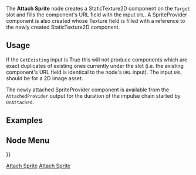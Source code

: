 <languages></languages>

The **Attach Sprite** node creates a StaticTexture2D component on the
`Target` slot and fills the component's URL field with the input `URL`.
A SpriteProvider component is also created whose Texture field is filled
with a reference to the newly created StaticTexture2D component.

## Usage

If the `GetExisting` input is True this will not produce components
which are exact duplicates of existing ones currently under the slot
(i.e. the existing component's URL field is identical to the node's
`URL` input). The input `URL` should be for a 2D image asset.

The newly attached SpriteProvider component is available from the
`AttachedProvider` output for the duration of the impulse chain started
by `OnAttached`.

## Examples

## Node Menu

}}

[Attach Sprite](Category:Protoflux{{#translation:}} "wikilink") [Attach
Sprite](Category:Protoflux:Assets{{#translation:}} "wikilink")